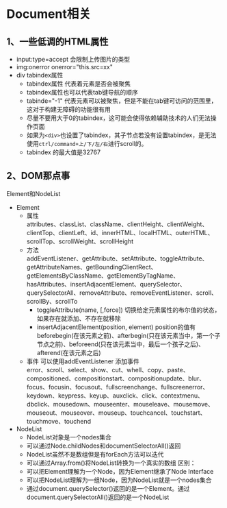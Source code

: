 # Document相关

## 1、一些低调的HTML属性

* input:type=accept 会限制上传图片的类型
* img:onerror onerror="this.src=xx"
* div tabindex属性
  * tabindex属性 代表着元素是否会被聚焦
  * tabindex属性也可以代表tab键导航的顺序
  * tabinde="-1" 代表元素可以被聚焦，但是不能在tab键可访问的范围里，这对于构建无障碍的功能很有用
  * 尽量不要用大于0的tabindex，这可能会使得依赖辅助技术的人们无法操作页面
  * 如果为`<div>`也设置了tabindex，其子节点若没有设置tabindex，是无法使用`ctrl/command+上/下/左/右`进行scroll的。
  * tabindex 的最大值是32767

## 2、DOM那点事

Element和NodeList  

* Element
  * 属性  
    attributes、classList、className、clientHeight、clientWeight、clientTop、clientLeft、id、innerHTML、localHTML、outerHTML、scrollTop、scrollWeight、scrollHeight
  * 方法  
    addEventListener、getAttribute、setAttribute、toggleAttribute、getAttributeNames、getBoundingClientRect、getElementsByClassName、getElementByTagName、hasAttributes、insertAdjacentElement、querySelector、querySelectorAll、removeAttribute、removeEventListener、scroll、scrollBy、scrollTo
    * toggleAttribute(name, [,force]) 切换给定元素属性的布尔值的状态，如果存在就添加、不存在就移除
    * insertAdjacentElement(position, element)
      position的值有beforebegin(在该元素之前)、afterbegin(只在该元素当中，第一个子节点之前)、beforeend(只在该元素当中，最后一个孩子之后)、afterend(在该元素之后)
  * 事件 可以使用addEventListener 添加事件  
    error、scroll、select、show、cut、whell、copy、paste、compositioned、compositionstart、compositionupdate、blur、focus、focusin、focusout、fullscreenchange、fullscreenerror、keydown、keypress、keyup、auxclick、click、contextmenu、dbclick、mousedown、mouseenter、mouseleave、mousemove、mouseout、mouseover、mouseup、touchcancel、touchstart、touchmove、touchend
* NodeList
  * NodeList对象是一个nodes集合
  * 可以通过Node.childNodes和documentSelectorAll()返回
  * NodeList虽然不是数组但是有forEach方法可以迭代
  * 可以通过Array.from()将NodeList转换为一个真实的数组
区别：
  * 可以把Element理解为一个Node，因为Element继承了Node Interface
  * 可以把NodeList理解为一组Node，因为NodeList就是一个nodes集合
  * 通过document.querySelector()返回的是一个Element。通过document.querySelectorAll()返回的是一个NodeList
